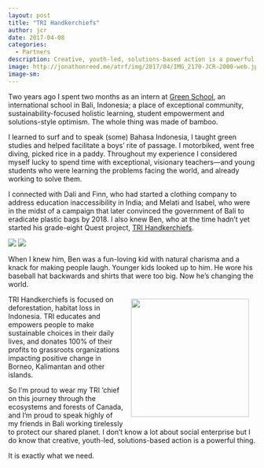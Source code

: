 ```yaml
---
layout: post
title: "TRI Handkerchiefs"
author: jcr
date: 2017-04-08
categories:
  - Partners
description: Creative, youth-led, solutions-based action is a powerful thing.
image: http://jonathonreed.me/atrf/img/2017/04/IMG_2170-JCR-2000-web.jpg
image-sm:
---
```


Two years ago I spent two months as an intern at <a href="https://www.greenschool.org" target="blank">Green School</a>, an international school in Bali, Indonesia; a place of exceptional community, sustainability-focused holistic learning, student empowerment and solutions-style optimism. The whole thing was made of bamboo.

I learned to surf and to speak (some) Bahasa Indonesia, I taught green studies and helped facilitate a boys&rsquo; rite of passage. I motorbiked, went free diving, picked rice in a paddy. Throughout my experience I considered myself lucky to spend time with exceptional, visionary teachers&mdash;and young students who were learning the problems facing the world, and already working to solve them.

I connected with Dali and Finn, who had started a clothing company to address education inaccessibility in India; and Melati and Isabel, who were in the midst of a campaign that later convinced the government of Bali to eradicate plastic bags by 2018. I also knew Ben, who at the time hadn&rsquo;t yet started his grade-eight Quest project, <a href="http://www.trihandkerchiefs.com/" target="blank">TRI Handkerchiefs</a>.

<img src="http://jonathonreed.me/atrf/img/2017/04/IMG_2163-JCR-2000-web.jpg">
<img src="http://jonathonreed.me/atrf/img/2017/04/IMG_2170-JCR-2000-web.jpg">

When I knew him, Ben was a fun-loving kid with natural charisma and a knack for making people laugh. Younger kids looked up to him. He wore his baseball hat backwards and shirts that were too big. Now he&rsquo;s changing the world.

<a href="http://www.trihandkerchiefs.com/" target="blank"><img src="http://jonathonreed.me/atrf/img/2017/04/tri-240-web.png" class="logo" width="240" style="float:right;margin:0.5em 1em;"></a>

TRI Handkerchiefs is focused on deforestation, habitat loss in Indonesia. TRI educates and empowers people to make sustainable choices in their daily lives, and donates 100% of their profits to grassroots organizations impacting positive change in Borneo, Kalimantan and other islands.

So I&rsquo;m proud to wear my TRI &rsquo;chief on this journey through the ecosystems and forests of Canada, and I&rsquo;m proud to speak highly of my friends in Bali working tirelessly to protect our shared planet. I don&rsquo;t know a lot about social enterprise but I do know that creative, youth-led, solutions-based action is a powerful thing.

It is exactly what we need.